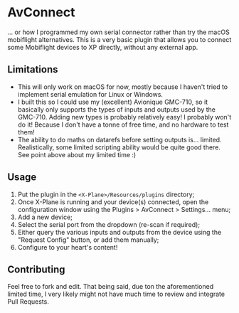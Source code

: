 # AvConnect

... or how I programmed my own serial connector rather than try the macOS mobiflight alternatives.
This is a very basic plugin that allows you to connect some Mobiflight devices to XP directly,
without any external app.

## Limitations

- This will only work on macOS for now, mostly because I haven't tried to implement serial emulation
  for Linux or Windows.
- I built this so I could use my (excellent) Avionique GMC-710, so it basically only supports the
  types of inputs and outputs used by the GMC-710. Adding new types is probably relatively easy! I
  probably won't do it! Because I don't have a tonne of free time, and no hardware to test them!
- The ability to do maths on datarefs before setting outputs is... limited. Realistically, some
  limited scripting ability would be quite good there. See point above about my limited time :)
  
## Usage

1. Put the plugin in the `<X-Plane>/Resources/plugins` directory;
2. Once X-Plane is running and your device(s) connected, open the configuration window using the
   Plugins > AvConnect > Settings... menu;
3. Add a new device;
4. Select the serial port from the dropdown (re-scan if required);
4. Either query the various inputs and outputs from the device using the "Request Config" button,
   or add them manually;
5. Configure to your heart's content!
  
## Contributing

Feel free to fork and edit. That being said, due ton the aforementioned limited time, I very likely
might not have much time to review and integrate Pull Requests.
